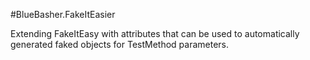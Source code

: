 #BlueBasher.FakeItEasier

Extending FakeItEasy with attributes that can be used to automatically generated faked objects for TestMethod parameters.